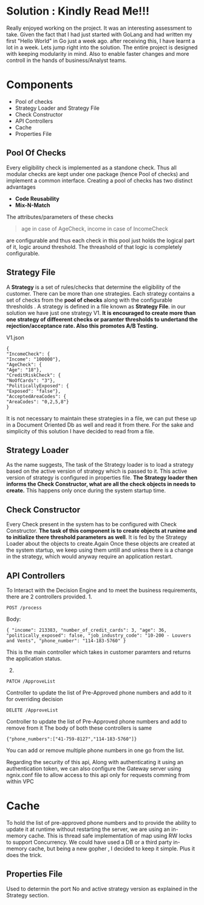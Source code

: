 # Solution : Kindly Read Me!!!

Really enjoyed working on the project. It was an interesting assessment to take. Given the fact that I had just started with GoLang and had written my first "Hello World" in Go just a week ago. after receiving this, I have learnt a lot in a week. Lets jump right into the solution. The entire project is designed with keeping modularity in mind. Also to enable faster changes and more controll in the hands of business/Analyst teams.

# Components

- Pool of checks
- Strategy Loader and Strategy File
- Check Constructor
- API Controllers
- Cache
- Properties File

## Pool Of Checks

Every eligibility check is implemented as a standone check. Thus all modular checks are kept under one package (hence Pool of checks) and implement a common interface. Creating a pool of checks has two distinct advantages

- **Code Reusability**
- **Mix-N-Match**

The attributes/parameters of these checks


> age in case of AgeCheck, income in case of IncomeCheck

are configurable and thus each check in this pool just holds the logical part of it, logic around threshold.  The threashold of that logic is completely configurable.

## Strategy File


A **Strategy** is a set of rules/checks that determine the eligibility of the customer. There can be more than one strategies. Each strategy contains a set of checks from the **pool of checks** along with the configurable thresholds . A strategy is defined in a file known as **Strategy File**.
in our solution we have just one strategy V1.
**It is encouraged to create more than one strategy of diffeerent checks or paramter thresholds to undertand the rejection/acceptance rate. Also this promotes A/B Testing.**

V1.json

    {
    "IncomeCheck": {
    "Income": "100000"},
    "AgeCheck": {
    "Age": "18"},
    "CreditRiskCheck": {
    "NoOfCards": "3"},
    "PoliticallyExposed": {
    "Exposed": "false"},
    "AcceptedAreaCodes": {
    "AreaCodes": "0,2,5,8"}
    }
It is not necessary to maintain these strategies in a file, we can put these up in a Document Oriented Db as well and read it from there. For the sake and simplicity of this solution I have decided to read from a file.

## Strategy Loader

As the name suggests, The task of the Strategy loader is to load a strategy based on the active version of strategy which is passed to it. This active version of strategy is configured in properties file. **The Strategy loader then informs the Check Constructor, what are all the check objects in needs to create.**
This happens only once during the system startup time.

## Check Constructor

Every Check present in the system has to be configured with Check Constructor. **The task of this component is to create objects at runime and to initialize there threshold parameters as well**. It is fed by the Strategy Loader about the objects to create.Again Once  these objects are created at the system startup, we keep using them untill and unless there is a change in the strategy, which would anyway require an application restart.

## API Controllers

To Interact with the Decision Engine and to meet the business requirements, there are 2 controllers provided.
1.

`POST /process`

Body:

`{
"income": 213383,
"number_of_credit_cards": 3,
"age": 36,
"politically_exposed": false,
"job_industry_code": "10-200 - Louvers and Vents",
"phone_number": "114-183-5760"
}`

This is the main controller  which takes in customer paramters and returns the application status.

2.

`PATCH /ApproveList`

Controller to update the list of Pre-Approved phone numbers and add to it for overriding decision

`DELETE /ApproveList`

Controller to update the list of Pre-Approved phone numbers and add to remove from it
The body of both these controllers is same

`{"phone_numbers":["41-759-8127","114-183-5760"]}`

You can add or remove multiple phone numbers in one go from the list.

Regarding the security of this api, Along with  authenticating it using an authentication token, we can also configure the Gateway server using ngnix.conf file to allow access to this api only for requests comming from within VPC
# Cache

To hold the list of pre-approved phone numbers and to provide the ability to update it at runtime without restarting the server, we are using an in-memory cache. This is thread safe implementation of map using RW locks to support Concurrency. We could have used a DB or a third party in-memory cache, but being a new gopher , I decided to keep it simple. Plus it does the trick.


## Properties File

Used to determin the port No and active strategy version as explained in the Strategy section. 

